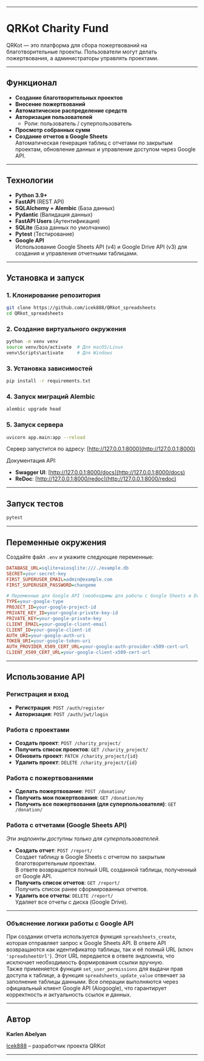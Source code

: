 
---

# QRKot Charity Fund

QRKot — это платформа для сбора пожертвований на благотворительные проекты. Пользователи могут делать пожертвования, а администраторы управлять проектами.

---

## Функционал

- **Создание благотворительных проектов**
- **Внесение пожертвований**
- **Автоматическое распределение средств**
- **Авторизация пользователей**
  - Роли: пользователь / суперпользователь
- **Просмотр собранных сумм**
- **Создание отчетов в Google Sheets**  
  Автоматическая генерация таблиц с отчетами по закрытым проектам, обновление данных и управление доступом через Google API.

---

## Технологии

- **Python 3.9+**
- **FastAPI** (REST API)
- **SQLAlchemy + Alembic** (База данных)
- **Pydantic** (Валидация данных)
- **FastAPI Users** (Аутентификация)
- **SQLite** (База данных по умолчанию)
- **Pytest** (Тестирование)
- **Google API**  
  Использование Google Sheets API (v4) и Google Drive API (v3) для создания и управления отчетными таблицами.

---

## Установка и запуск

### 1. Клонирование репозитория

```bash
git clone https://github.com/icek888/QRkot_spreadsheets
cd QRkot_spreadsheets
```

### 2. Создание виртуального окружения

```bash
python -m venv venv
source venv/bin/activate  # Для macOS/Linux
venv\Scripts\activate     # Для Windows
```

### 3. Установка зависимостей

```bash
pip install -r requirements.txt
```

### 4. Запуск миграций Alembic

```bash
alembic upgrade head
```

### 5. Запуск сервера

```bash
uvicorn app.main:app --reload
```

Сервер запустится по адресу: [http://127.0.0.1:8000](http://127.0.0.1:8000)

Документация API:
- **Swagger UI**: [http://127.0.0.1:8000/docs](http://127.0.0.1:8000/docs)
- **ReDoc**: [http://127.0.0.1:8000/redoc](http://127.0.0.1:8000/redoc)

---

## Запуск тестов

```bash
pytest
```

---

## Переменные окружения

Создайте файл `.env` и укажите следующие переменные:

```ini
DATABASE_URL=sqlite+aiosqlite:///./example.db
SECRET=your-secret-key
FIRST_SUPERUSER_EMAIL=admin@example.com
FIRST_SUPERUSER_PASSWORD=changeme

# Переменные для Google API (необходимы для работы с Google Sheets и Drive)
TYPE=your-google-type
PROJECT_ID=your-google-project-id
PRIVATE_KEY_ID=your-google-private-key-id
PRIVATE_KEY=your-google-private-key
CLIENT_EMAIL=your-google-client-email
CLIENT_ID=your-google-client-id
AUTH_URI=your-google-auth-uri
TOKEN_URI=your-google-token-uri
AUTH_PROVIDER_X509_CERT_URL=your-google-auth-provider-x509-cert-url
CLIENT_X509_CERT_URL=your-google-client-x509-cert-url
```

---

## Использование API

### Регистрация и вход

- **Регистрация**: `POST /auth/register`
- **Авторизация**: `POST /auth/jwt/login`

### Работа с проектами

- **Создать проект**: `POST /charity_project/`
- **Получить список проектов**: `GET /charity_project/`
- **Обновить проект**: `PATCH /charity_project/{id}`
- **Удалить проект**: `DELETE /charity_project/{id}`

### Работа с пожертвованиями

- **Сделать пожертвование**: `POST /donation/`
- **Получить мои пожертвования**: `GET /donation/my`
- **Получить все пожертвования (для суперпользователя)**: `GET /donation/`

### Работа с отчетами (Google Sheets API)

_Эти эндпоинты доступны только для суперпользователей._

- **Создать отчет**: `POST /report/`  
  Создает таблицу в Google Sheets с отчетом по закрытым благотворительным проектам.  
  В ответе возвращается полный URL созданной таблицы, полученный от Google API.
- **Получить список отчетов**: `GET /report/`  
  Получить список ранее сформированных отчетов.
- **Удалить все отчеты**: `DELETE /report/`  
  Удаляет все отчеты с диска (Google Drive).


---

### Объяснение логики работы с Google API

При создании отчета используется функция `spreadsheets_create`, которая отправляет запрос к Google Sheets API. В ответе API возвращаются как идентификатор таблицы, так и её полный URL (ключ `'spreadsheetUrl'`). Этот URL передается в ответе эндпоинта, что исключает необходимость формирования ссылки вручную.  
Также применяется функция `set_user_permissions` для выдачи прав доступа к таблице, а функция `spreadsheets_update_value` отвечает за заполнение таблицы данными. Все операции выполняются через официальный клиент Google API (Aiogoogle), что гарантирует корректность и актуальность ссылок и данных.

---

## Автор

**Karlen Abelyan**

[Icek888](https://github.com/Icek888) – разработчик проекта QRKot

---
